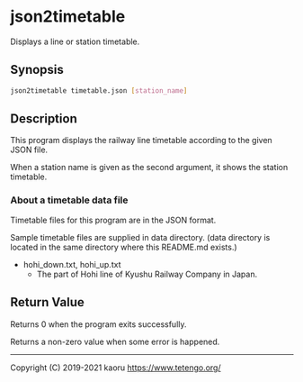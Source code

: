json2timetable
==============

Displays a line or station timetable.

Synopsis
--------

```sh
json2timetable timetable.json [station_name]
```

Description
-----------

This program displays the railway line timetable according to the given JSON
file.

When a station name is given as the second argument, it shows the station
timetable.

### About a timetable data file

Timetable files for this program are in the JSON format.

Sample timetable files are supplied in data directory. (data directory is
located in the same directory where this README.md exists.)

- hohi_down.txt, hohi_up.txt
  - The part of Hohi line of Kyushu Railway Company in Japan.

Return Value
------------

Returns 0 when the program exits successfully.

Returns a non-zero value when some error is happened.

---

Copyright (C) 2019-2021 kaoru  https://www.tetengo.org/

